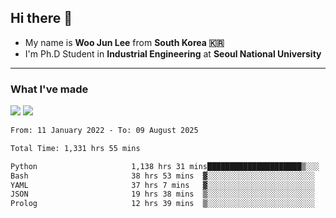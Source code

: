 ## Hi there 👋

- My name is **Woo Jun Lee** from **South Korea 🇰🇷**
- I'm Ph.D Student in **Industrial Engineering** at **Seoul National University**

---

### What I've made

<a href="https://share.streamlit.io/tomtom1103/kuiai_hackathon_2022/main/JL_app.py"><img src="https://img.shields.io/badge/Journey Lee-161B22?style=for-the-badge&logo=streamlit&logoColor=FF4B4B"/></a> <a href="https://jeon-100.github.io/Dangzang/"><img src="https://img.shields.io/badge/당신을 위한 장학금, 당장!-161B22?style=for-the-badge&logo=react&logoColor=#61DAFB"/></a>

<!--START_SECTION:waka-->

```txt
From: 11 January 2022 - To: 09 August 2025

Total Time: 1,331 hrs 55 mins

Python                     1,138 hrs 31 mins█████████████████████▒░░░   84.91 %
Bash                       38 hrs 53 mins  ▓░░░░░░░░░░░░░░░░░░░░░░░░   02.90 %
YAML                       37 hrs 7 mins   ▓░░░░░░░░░░░░░░░░░░░░░░░░   02.77 %
JSON                       19 hrs 38 mins  ▒░░░░░░░░░░░░░░░░░░░░░░░░   01.46 %
Prolog                     12 hrs 39 mins  ▒░░░░░░░░░░░░░░░░░░░░░░░░   00.94 %
```

<!--END_SECTION:waka-->
